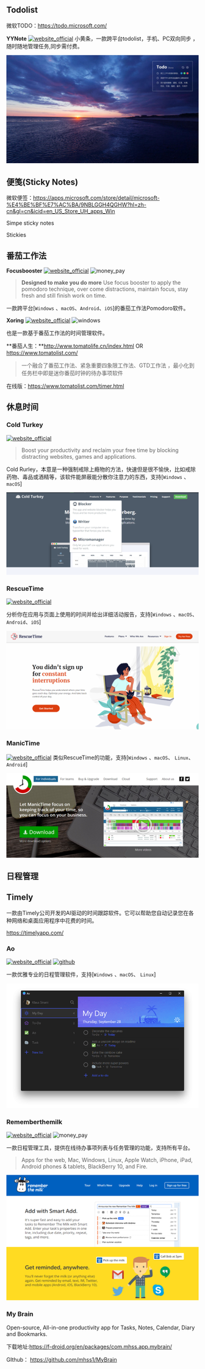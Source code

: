 ## Todolist

微软TODO：https://todo.microsoft.com/

**YYNote** [![website_official](https://gitbook07.oss-cn-hangzhou.aliyuncs.com/website_official.svg)](http://www.6fcsj.com/)
小黄条，一款跨平台todolist，手机、PC双向同步 ，随时随地管理任务,同步需付费。

![](../../.gitbook/assets/z-study-notes-schedule-yel.png)

## 便笺(Sticky Notes)

微软便签：https://apps.microsoft.com/store/detail/microsoft-%E4%BE%BF%E7%AC%BA/9NBLGGH4QGHW?hl=zh-cn&gl=cn&icid=en_US_Store_UH_apps_Win

Simpe sticky notes

Stickies

## 番茄工作法

**Focusbooster** [![website_official](https://gitbook07.oss-cn-hangzhou.aliyuncs.com/website_official.svg)](https://www.focusboosterapp.com/) ![money_pay](https://gitbook07.oss-cn-hangzhou.aliyuncs.com/money_pay.svg)

> **Designed to make you do more**
Use focus booster to apply the pomodoro technique, over come distractions, maintain focus, stay fresh and still finish work on time.

一款跨平台[`Windows` 、`macOS`、`Android`、`iOS`]的番茄工作法Pomodoro软件。

**Xoring** [![website_official](https://gitbook07.oss-cn-hangzhou.aliyuncs.com/website_official.svg)](https://www.xoring.com/) ![windows](https://gitbook07.oss-cn-hangzhou.aliyuncs.com/windows.svg)

也是一款基于番茄工作法的时间管理软件。

**番茄人生：**http://www.tomatolife.cn/index.html OR https://www.tomatolist.com/

> 一个融合了番茄工作法、紧急重要四象限工作法、GTD工作法 ，最小化到任务栏中即是迷你番茄时钟的待办事项软件

在线版：https://www.tomatolist.com/timer.html

## 休息时间

### Cold Turkey
[![website_official](https://gitbook07.oss-cn-hangzhou.aliyuncs.com/website_official.svg)](https://getcoldturkey.com/)

> Boost your productivity and reclaim your free time by blocking distracting websites, games and applications.

Cold Rurley，本意是一种强制戒除上瘾物的方法，快速但是很不愉快，比如戒除药物、毒品或酒精等，该软件能屏蔽能分散你注意力的东西，支持[`Windows` 、`macOS`]

![](../../.gitbook/assets/z-study-notes-schedule-coldturkey.png)

### RescueTime
[![website_official](https://gitbook07.oss-cn-hangzhou.aliyuncs.com/website_official.svg)](https://team.rescuetime.com/)

分析你在应用与页面上使用的时间并给出详细活动报告，支持[`Windows` 、`macOS`、`Android`、`iOS`]

![](../../.gitbook/assets/z-study-notes-schedule-rescuetime.png)

### ManicTime
[![website_official](https://gitbook07.oss-cn-hangzhou.aliyuncs.com/website_official.svg)](http://www.manictime.com/)
类似RescueTime的功能，支持[`Windows` 、`macOS`、 `Linux`、 `Android`]

![](../../.gitbook/assets/z-study-notes-schedule-manictime.png)

## 日程管理

## Timely

一款由Timely公司开发的AI驱动的时间跟踪软件。它可以帮助您自动记录您在各种网络和桌面应用程序中花费的时间。

https://timelyapp.com/

### Ao

[![website_official](https://gitbook07.oss-cn-hangzhou.aliyuncs.com/website_official.svg)](https://klaussinani.github.io/ao) [ ![github](https://gitbook07.oss-cn-hangzhou.aliyuncs.com/github_open.svg)](https://github.com/klaussinani/ao)

一款优雅专业的日程管理软件，支持[`Windows` 、`macOS`、 `Linux`]

![ao](../../.gitbook/assets/z-study-notes-schedule-ao.gif)

### Rememberthemilk
[![website_official](https://gitbook07.oss-cn-hangzhou.aliyuncs.com/website_official.svg)](https://www.rememberthemilk.com/tour) ![money_pay](https://gitbook07.oss-cn-hangzhou.aliyuncs.com/money_pay.svg)

一款日程管理工具，提供在线待办事项列表与任务管理的功能，支持所有平台。

> Apps for the web, Mac, Windows, Linux, Apple Watch, iPhone, iPad, Android phones & tablets, BlackBerry 10, and Fire.

![](../../.gitbook/assets/z-study-notes-schedule-milk.png)

### My Brain

Open-source, All-in-one productivity app for Tasks, Notes, Calendar, Diary and Bookmarks.

下载地址:https://f-droid.org/en/packages/com.mhss.app.mybrain/

GIthub： https://github.com/mhss1/MyBrain






